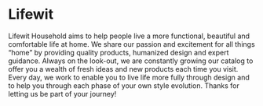 # Lifewit
Lifewit Household aims to help people live a more functional, beautiful and comfortable life at home. We share our passion and excitement for all things “home” by providing quality products, humanized design and expert guidance. Always on the look-out, we are constantly growing our catalog to offer you a wealth of fresh ideas and new products each time you visit. Every day, we work to enable you to live life more fully through design and to help you through each phase of your own style evolution. Thanks for letting us be part of your journey!
